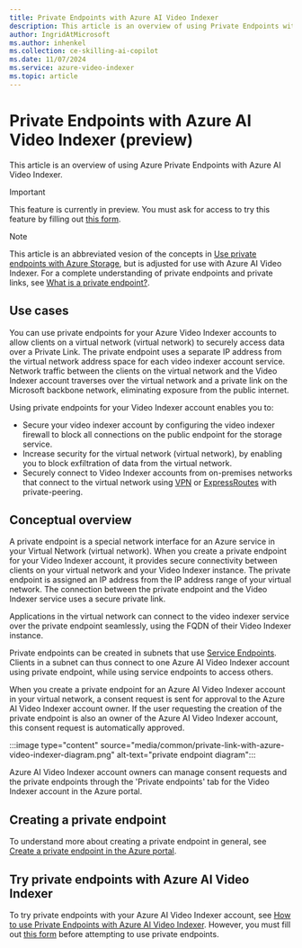 ```yaml
---
title: Private Endpoints with Azure AI Video Indexer
description: This article is an overview of using Private Endpoints with Azure AI Video Indexer.
author: IngridAtMicrosoft
ms.author: inhenkel
ms.collection: ce-skilling-ai-copilot
ms.date: 11/07/2024
ms.service: azure-video-indexer
ms.topic: article
---
```


# Private Endpoints with Azure AI Video Indexer (preview)

This article is an overview of using Azure Private Endpoints with Azure AI Video Indexer. 

> [!IMPORTANT] 
> This feature is currently in preview. You must ask for access to try this feature by filling out [this form](https://aka.ms/vi-enable-private-endpoint). 

> [!NOTE]
> This article is an abbreviated vesion of the concepts in [Use private endpoints with Azure Storage](/azure/storage/common/storage-private-endpoints), but is adjusted for use with Azure AI Video Indexer. For a complete understanding of private endpoints and private links, see [What is a private endpoint?](/azure/private-link/private-endpoint-overview).

## Use cases

You can use private endpoints for your Azure Video Indexer accounts to allow clients on a virtual network (virtual network) to securely access data over a Private Link. The private endpoint uses a separate IP address from the virtual network address space for each video indexer account service. Network traffic between the clients on the virtual network and the Video Indexer account traverses over the virtual network and a private link on the Microsoft backbone network, eliminating exposure from the public internet.

Using private endpoints for your Video Indexer account enables you to:

- Secure your video indexer account by configuring the video indexer firewall to block all connections on the public endpoint for the storage service.
- Increase security for the virtual network (virtual network), by enabling you to block exfiltration of data from the virtual network.
- Securely connect to Video Indexer accounts from on-premises networks that connect to the virtual network using [VPN](/azure/vpn-gateway/vpn-gateway-about-vpngateways) or [ExpressRoutes](/azure/expressroute/expressroute-locations) with private-peering.

## Conceptual overview

A private endpoint is a special network interface for an Azure service in your Virtual Network (virtual network). When you create a private endpoint for your Video Indexer account, it provides secure connectivity between clients on your virtual network and your Video Indexer instance. The private endpoint is assigned an IP address from the IP address range of your virtual network. The connection between the private endpoint and the Video Indexer service uses a secure private link.

Applications in the virtual network can connect to the video indexer service over the private endpoint seamlessly, using the FQDN of their Video Indexer instance. 

Private endpoints can be created in subnets that use [Service Endpoints](/azure/virtual-network/virtual-network-service-endpoints-overview). Clients in a subnet can thus connect to one Azure AI Video Indexer account using private endpoint, while using service endpoints to access others.

When you create a private endpoint for an Azure AI Video Indexer account in your virtual network, a consent request is sent for approval to the Azure AI Video Indexer account owner. If the user requesting the creation of the private endpoint is also an owner of the Azure AI Video Indexer account, this consent request is automatically approved.

:::image type="content" source="media/common/private-link-with-azure-video-indexer-diagram.png" alt-text="private endpoint diagram":::

Azure AI Video Indexer account owners can manage consent requests and the private endpoints through the 'Private endpoints' tab for the Video Indexer account in the Azure portal.

## Creating a private endpoint

To understand more about creating a private endpoint in general, see [Create a private endpoint in the Azure portal](/azure/private-link/create-private-endpoint-portal?tabs=dynamic-ip).

## Try private endpoints with Azure AI Video Indexer

To try private endpoints with your Azure AI Video Indexer account, see [How to use Private Endpoints with Azure AI Video Indexer](private-endpoint-how-to.md). However, you must fill out [this form](https://aka.ms/vi-enable-private-endpoint) before attempting to use private endpoints.
